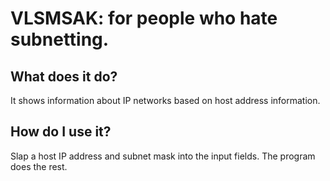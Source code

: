 VLSMSAK: for people who hate subnetting.
========================================

What does it do?
----------------

It shows information about IP networks based on host address information.

How do I use it?
----------------

Slap a host IP address and subnet mask into the input fields. The program does the rest.

